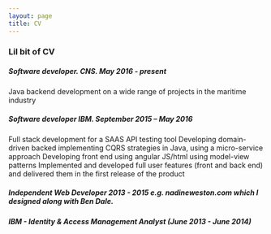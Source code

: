 ```yaml
---
layout: page
title: CV
---
```


### Lil bit of CV

##### Software developer. CNS. May 2016 - present

Java backend development on a wide range of projects in the maritime industry

##### Software developer IBM. September 2015 – May 2016

Full stack development for a SAAS API testing tool
Developing domain-driven backed implementing CQRS strategies in Java, using a micro-service approach
Developing front end using angular JS/html using model-view patterns
Implemented and developed full user features (front and back end) and delivered them in the first release of the product

##### Independent Web Developer 2013 - 2015 e.g. nadineweston.com which I designed along with Ben Dale.

##### IBM - Identity & Access Management Analyst (June 2013 - June 2014)
